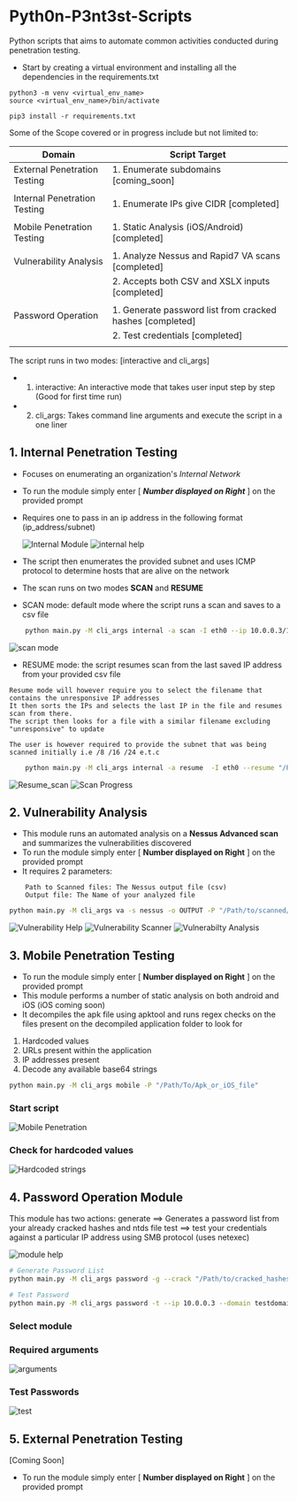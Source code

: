 # Pyth0n-P3nt3st-Scripts

Python scripts that aims to automate common activities conducted during penetration testing.
- Start by creating a virtual environment and installing all the dependencies in the requirements.txt
```shell
python3 -m venv <virtual_env_name>
source <virtual_env_name>/bin/activate

pip3 install -r requirements.txt

```
  
Some of the Scope covered or in progress include but not limited to:

| Domain                       | Script Target                                                      |
|------------------------------|--------------------------------------------------------------------|
| External Penetration Testing | 1. Enumerate subdomains                           [coming_soon]    |
|                              |                                                                    |
| Internal Penetration Testing | 1. Enumerate IPs give CIDR                        [completed]      |
|                              |                                                                    |
| Mobile Penetration Testing   | 1. Static Analysis (iOS/Android)                  [completed]      |
|                              |                                                                    |
| Vulnerability Analysis       | 1. Analyze Nessus and Rapid7 VA scans             [completed]      |
|                              | 2. Accepts both CSV and XSLX inputs               [completed]      |
|                              |                                                                    |
| Password Operation           | 1. Generate password list from cracked hashes     [completed]      |
|                              | 2. Test credentials                               [completed]      |
|                              |                                                                    |

The script runs in two modes: [interactive and cli_args]
- 1. interactive: An interactive mode that takes user input step by step (Good for first time run)
- 2. cli_args:    Takes command line arguments and execute the script in a one liner

## 1. Internal Penetration Testing

- Focuses on enumerating an organization's _Internal Network_
- To run the module simply enter [ **_Number displayed on Right_** ] on the provided prompt
- Requires one to pass in an ip address in the following format (ip_address/subnet)

  ![Internal Module](images/internal.png)
  ![internal help](images/internal-2.png)
  
- The script then enumerates the provided subnet and uses ICMP protocol to determine hosts that are alive on the network
- The scan runs on two modes **SCAN** and **RESUME**
- SCAN mode: default mode where the script runs a scan and saves to a csv file
```sh
    python main.py -M cli_args internal -a scan -I eth0 --ip 10.0.0.3/16 -o Output_file
```
![scan mode](images/internal_scan.png)

- RESUME mode: the script resumes scan from the last saved IP address from your provided csv file

```text
Resume mode will however require you to select the filename that contains the unresponsive IP addresses
It then sorts the IPs and selects the last IP in the file and resumes scan from there.
The script then looks for a file with a similar filename excluding "unresponsive" to update

The user is however required to provide the subnet that was being scanned initially i.e /8 /16 /24 e.t.c
```
```sh
    python main.py -M cli_args internal -a resume  -I eth0 --resume "/Path/to/unresponsive-file" --mask 16

```
![Resume_scan](images/internal_resume.png)
![Scan Progress](images/scan_progress.png)

## 2. Vulnerability Analysis

- This module runs an automated analysis on a **Nessus Advanced scan** and summarizes the vulnerabilities discovered
- To run the module simply enter [ **Number displayed on Right** ] on the provided prompt
- It requires 2 parameters:

```text
    Path to Scanned files: The Nessus output file (csv)
    Output file: The Name of your analyzed file
```
```sh
python main.py -M cli_args va -s nessus -o OUTPUT -P "/Path/to/scanned/files" 
```
![Vulnerability Help](images/va_help.png)
![Vulnerability Scanner](images/va_scanner_filetype.png)
![Vulnerabilty Analysis](images/va.png)

## 3. Mobile Penetration Testing


- To run the module simply enter [ **Number displayed on Right** ] on the provided prompt
- This module performs a number of static analysis on both android and iOS (iOS coming soon)
- It decompiles the apk file using apktool and runs regex checks on the files present on the decompiled application folder to look for
1. Hardcoded values
2. URLs present within the application
3. IP addresses present
4. Decode any available base64 strings
```sh
python main.py -M cli_args mobile -P "/Path/To/Apk_or_iOS_file"
```

### Start script
![Mobile Penetration](images/mobile-start.png)

### Check for hardcoded values
![Hardcoded strings](images/mobile-hardcoded.png)

## 4. Password Operation Module
This module has two actions:
    generate ==> Generates a password list from your already cracked hashes and ntds file
    test ==> test your credentials against a particular IP address using SMB protocol (uses netexec)

![module help](images/password1.png)

```sh
# Generate Password List
python main.py -M cli_args password -g --crack "/Path/to/cracked_hashes" --output my_password_list --dump "Path/to/dumps.ntds"

# Test Password
python main.py -M cli_args password -t --ip 10.0.0.3 --domain testdomain.co --pass_file my_password_list

```

### Select module

### Required arguments
![arguments](images/password-02.png)
### Test Passwords
![test](images/test-pass.png)

## 5. External Penetration Testing

[Coming Soon]

- To run the module simply enter [ **Number displayed on Right** ] on the provided prompt


